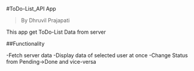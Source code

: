 #ToDo-List_API App
>By Dhruvil Prajapati

This app get ToDo-List Data from server

##Functionality

-Fetch server data
-Display data of selected user at once
-Change Status from Pending->Done and vice-versa
